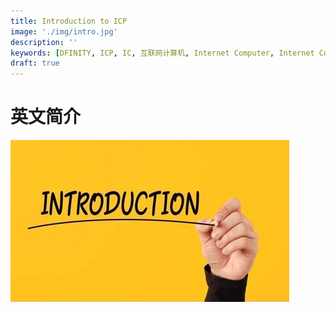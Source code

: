 ```yaml
---
title: Introduction to ICP
image: './img/intro.jpg'
description: ''
keywords: [DFINITY, ICP, IC, 互联网计算机, Internet Computer, Internet Computer Protocol, Web3, Crypto, Blockchain, 区块链, 加密货币, DApp, 去中心化, 去中心化应用, developer, startup,  ]
draft: true
---
```


# 英文简介

![img](./img/intro.jpg)